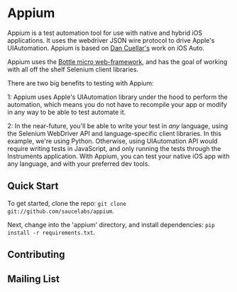 Appium
=========

Appium is a test automation tool for use with native and hybrid iOS applications. It uses the webdriver JSON  wire protocol to drive Apple's UIAutomation. Appium is based on [Dan Cuellar's](http://github.com/penguinho) work on iOS Auto.

Appium uses the [Bottle micro web-framework](http://www.bottlepy.org), and has the goal of working with all off the shelf Selenium client libraries.

There are two big benefits to testing with Appium:

1: Appium uses Apple's UIAutomation library under the hood to perform the automation, which means you do not have to recompile your app or modify in any way to be able to test automate it.

2: In the near-future, you'll be able to write your test in *any* language, using the Selenium WebDriver API and language-specific client libraries. In this example, we're using Python. Otherwise, using UIAutomation API would require writing tests in JavaScript, and only running the tests through the Instruments application. With Appium, you can test your native iOS app with any language, and with your preferred dev tools.

Quick Start
-----------

To get started, clone the repo: `git clone git://github.com/saucelabs/appium`.

Next, change into the 'appium' directory, and install dependencies: `pip install -r requirements.txt`.


Contributing
------------

Mailing List
-----------
